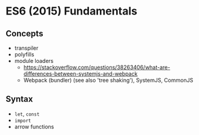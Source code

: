 # ES6 (2015) Fundamentals

## Concepts
- transpiler
- polyfills
- module loaders
  - https://stackoverflow.com/questions/38263406/what-are-differences-between-systemjs-and-webpack
  - Webpack (bundler) (see also 'tree shaking'), SystemJS, CommonJS

## Syntax
- `let`, `const`
- `import`
- arrow functions
